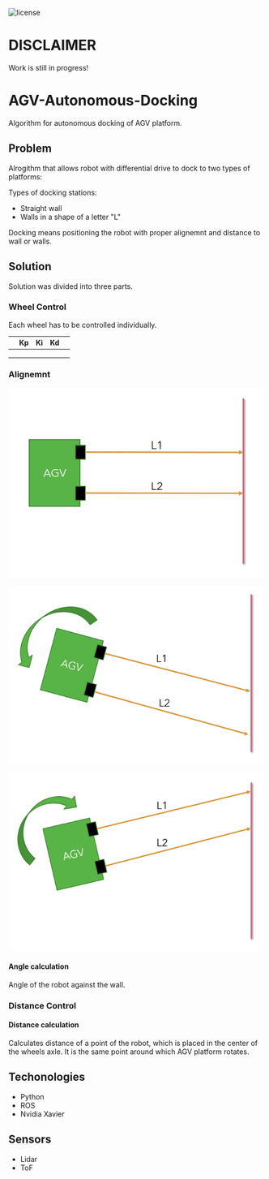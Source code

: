 ![license][]

# DISCLAIMER

Work is still in progress! 


# AGV-Autonomous-Docking
Algorithm for autonomous docking of AGV platform.

## Problem

Alrogithm that allows robot with differential drive to dock to two types of platforms:

Types of docking stations:
- Straight wall
- Walls in a shape of a letter "L"

Docking means positioning the robot with proper alignemnt and distance to wall or walls. 
 
## Solution

Solution was divided into three parts.

### Wheel Control

Each wheel has to be controlled individually. 

|   | Kp  | Ki  | Kd  |   |
|:-:|:-:|:-:|:-:|---|
|   |   |   |   |   |
|   |   |   |   |   |
|   |   |   |   |   |

### Alignemnt

<p align="center">
  <img src="images/aligned.png" width="500" />
</p>

<p align="center">
  <img src="images/align_1.png" width="500" />
</p>

<p align="center">
  <img src="images/align_2.png" width="500" />
</p>


#### Angle calculation

Angle of the robot against the wall. 

### Distance Control

#### Distance calculation

Calculates distance of a point of the robot, which is placed in the center of the wheels axle. It is the same point around which AGV platform rotates. 

## Techonologies

- Python
- ROS
- Nvidia Xavier

## Sensors

- Lidar
- ToF

[license]:https://img.shields.io/github/license/szymciem8/AGV-Autonomous-Docking
